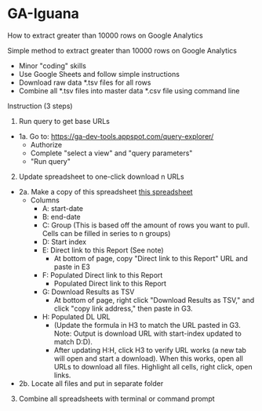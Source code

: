 # GA-Iguana
How to extract greater than 10000 rows on Google Analytics

Simple method to extract greater than 10000 rows on Google Analytics
  - Minor "coding" skills
  - Use Google Sheets and follow simple instructions
  - Download raw data *.tsv files for all rows
  - Combine all *.tsv files into master data *.csv file using command line
  
  
Instruction (3 steps)

1. Run query to get base URLs
- 1a. Go to: https://ga-dev-tools.appspot.com/query-explorer/
  - Authorize
  - Complete "select a view" and "query parameters"
  - "Run query"

2. Update spreadsheet to one-click download n URLs
- 2a. Make a copy of this spreadsheet <a href="https://docs.google.com/spreadsheets/d/1oOBYtJIvogW8CjMcJsLjFINxa7ataJXb54qDmak7Tm0/edit#gid=449108404">this spreadsheet</a>
  - Columns
    - A: start-date 
    - B: end-date
    - C: Group (This is based off the amount of rows you want to pull. Cells can be filled in series to n groups)
    - D: Start index
    - E: Direct link to this Report (See note)
      - At bottom of page, copy "Direct link to this Report" URL and paste in E3
    - F: Populated Direct link to this Report
      - Populated Direct link to this Report
    - G: Download Results as TSV
      - At bottom of page, right click "Download Results as TSV," and click "copy link address," then paste in G3.
    - H: Populated DL URL
      - (Update the formula in H3 to match the URL pasted in G3. Note: Output is download URL with start-index updated to match D:D).
      - After updating H:H, click H3 to verify URL works (a new tab will open and start a download). When this works, open all URLs to download all files. Highlight all cells, right click, open links.
- 2b. Locate all files and put in separate folder

3. Combine all spreadsheets with terminal or command prompt
